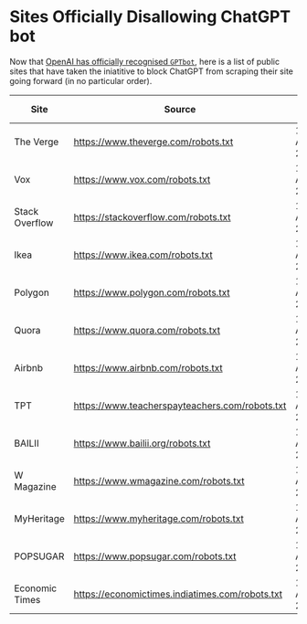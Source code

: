 # Sites Officially Disallowing ChatGPT bot

Now that [OpenAI has officially recognised `GPTbot`](https://platform.openai.com/docs/gptbot), here is a list of public sites that have taken the iniatitive to block ChatGPT from scraping their site going forward (in no particular order). 

| Site | Source | Date Found | DR |
| --- | --- | --- | --- |
| The Verge |  https://www.theverge.com/robots.txt | 12th August 2023 | 92 |
| Vox | https://www.vox.com/robots.txt | 12th August 2023 | 91 |
| Stack Overflow | https://stackoverflow.com/robots.txt | 14th August 2023 | 92 |
| Ikea | https://www.ikea.com/robots.txt | 14th August 2023 | 91 |
| Polygon | https://www.polygon.com/robots.txt | 14th August 2023 | 86 |
| Quora | https://www.quora.com/robots.txt | 14th August 2023 | 91 |
| Airbnb | https://www.airbnb.com/robots.txt | 14th August 2023 | 92 |
| TPT | https://www.teacherspayteachers.com/robots.txt | 14th August 2023 | 86 |
| BAILII | https://www.bailii.org/robots.txt | 15th August 2023 | 82 |
| W Magazine | https://www.wmagazine.com/robots.txt | 15th August 2023 | 81 |
| MyHeritage | https://www.myheritage.com/robots.txt | 15th August 2023 | 79 |
| POPSUGAR | https://www.popsugar.com/robots.txt | 15th August 2023 | 88 |
| Economic Times | https://economictimes.indiatimes.com/robots.txt | 15th August 2023 | 91 |
